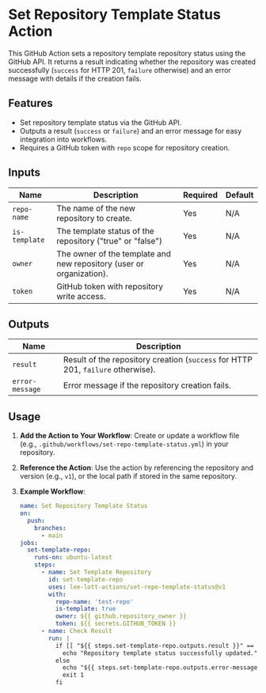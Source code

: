 # Set Repository Template Status Action

This GitHub Action sets a repository template repository status using the GitHub API. It returns a result indicating whether the repository was created successfully (`success` for HTTP 201, `failure` otherwise) and an error message with details if the creation fails.

## Features
- Set repository template status via the GitHub API.
- Outputs a result (`success` or `failure`) and an error message for easy integration into workflows.
- Requires a GitHub token with `repo` scope for repository creation.

## Inputs
| Name              | Description                                      | Required | Default |
|-------------------|--------------------------------------------------|----------|---------|
| `repo-name`       | The name of the new repository to create.        | Yes      | N/A     |
| `is-template`     | The template status of the repository ("true" or "false")      | Yes      | N/A     |
| `owner`           | The owner of the template and new repository (user or organization). | Yes | N/A |
| `token`           | GitHub token with repository write access.       | Yes      | N/A     |

## Outputs
| Name           | Description                                           |
|----------------|-------------------------------------------------------|
| `result`       | Result of the repository creation (`success` for HTTP 201, `failure` otherwise). |
| `error-message`| Error message if the repository creation fails.       |

## Usage
1. **Add the Action to Your Workflow**:
   Create or update a workflow file (e.g., `.github/workflows/set-repo-template-status.yml`) in your repository.

2. **Reference the Action**:
   Use the action by referencing the repository and version (e.g., `v1`), or the local path if stored in the same repository.

3. **Example Workflow**:
   ```yaml
   name: Set Repository Template Status
   on:
     push:
       branches:
         - main
   jobs:
     set-template-repo:
       runs-on: ubuntu-latest
       steps:
         - name: Set Template Repository
           id: set-template-repo
           uses: lee-lott-actions/set-repo-template-status@v1
           with:
             repo-name: 'test-repo'
             is-template: true
             owner: ${{ github.repository_owner }}
             token: ${{ secrets.GITHUB_TOKEN }}
         - name: Check Result
           run: |
             if [[ "${{ steps.set-template-repo.outputs.result }}" == "success" ]]; then
               echo "Repository template status successfully updated."
             else
               echo "${{ steps.set-template-repo.outputs.error-message }}"
               exit 1
             fi
